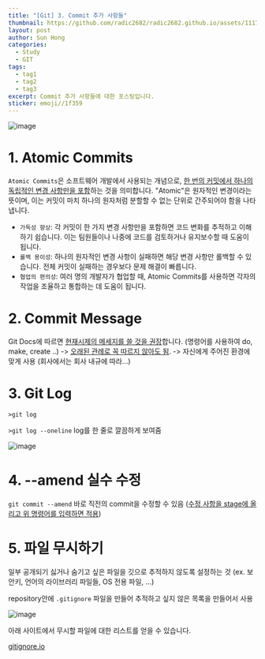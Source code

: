 ```yaml
---
title: "[Git] 3. Commit 추가 사항들"
thumbnail: https://github.com/radic2682/radic2682.github.io/assets/11177959/cf3c852d-ffd5-4718-9e91-08068377b8e6
layout: post
author: Sun Hong
categories:
  - Study
  - GIT
tags:
  - tag1
  - tag2
  - tag3
excerpt: Commit 추가 사항들에 대한 포스팅입니다.
sticker: emoji//1f359
---
```

![image](https://github.com/radic2682/radic2682.github.io/assets/11177959/cf3c852d-ffd5-4718-9e91-08068377b8e6)

# 1. Atomic Commits

`Atomic Commits`은 소프트웨어 개발에서 사용되는 개념으로, <u>한 번의 커밋에서 하나의 독립적인 변경 사항만을 포함</u>하는 것을 의미합니다. "Atomic"은 원자적인 변경이라는 뜻이며, 이는 커밋이 마치 하나의 원자처럼 분할할 수 없는 단위로 간주되어야 함을 나타냅니다.

- `가독성 향상`: 각 커밋이 한 가지 변경 사항만을 포함하면 코드 변화를 추적하고 이해하기 쉽습니다. 이는 팀원들이나 나중에 코드를 검토하거나 유지보수할 때 도움이 됩니다.
- `롤백 용이성`: 하나의 원자적인 변경 사항이 실패하면 해당 변경 사항만 롤백할 수 있습니다. 전체 커밋이 실패하는 경우보다 문제 해결이 빠릅니다.
- `협업의 편의성`: 여러 명의 개발자가 협업할 때, Atomic Commits를 사용하면 각자의 작업을 조율하고 통합하는 데 도움이 됩니다.

# 2. Commit Message

Git Docs에 따르면 <u>현재시제의 메세지를 쓸 것을 권장</u>합니다. (명령어를 사용하여 do, make, create ..)
-> <u>오래된 관례로 꼭 따르지 않아도 됨</u>.
-> 자신에게 주어진 환경에 맞게 사용 (회사에서는 회사 내규에 따라...)

# 3. Git Log

`>git log`

`>git log --oneline`
log를 한 줄로 깔끔하게 보여줌

![image](https://github.com/radic2682/radic2682.github.io/assets/11177959/3af39331-145d-4e42-8b49-348810dd82de)

# 4. --amend 실수 수정

`git commit --amend`
바로 직전의 commit을 수정할 수 있음
(<u>수정 사항을 stage에 올리고 위 명령어를 입력하면 적용</u>)

# 5. 파일 무시하기

일부 공개되기 싫거나 숨기고 싶은 파일을 깃으로 추적하지 않도록 설정하는 것
(ex. 보안키, 언어의 라이브러리 파일들, OS 전용 파일, ...)

repository안에 `.gitignore` 파일을 만들어 추적하고 싶지 않은 목록을 만들어서 사용

![image](https://github.com/radic2682/radic2682.github.io/assets/11177959/5a2f965f-7e40-4504-ac8a-583ca0facaca)

아래 사이트에서 무시할 파일에 대한 리스트를 얻을 수 있습니다.

[gitignore.io](https://www.toptal.com/developers/gitignore)
